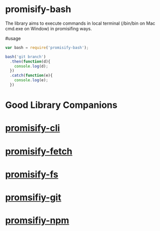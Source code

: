 # promisify-bash
The library aims to execute commands in local terminal (/bin/bin on Mac cmd.exe on Window)  in promisifing ways.

#usage

```javascript
var bash = require('promisify-bash');

bash('git branch')
  .then(function(d){
    console.log(d);
  })
  .catch(function(e){
    console.log(e);
  })
```
# Good Library Companions
# [promisify-cli](https://www.npmjs.com/package/promisify-cli)
# [promisify-fetch](https://www.npmjs.com/package/promisify-fetch)
# [promisify-fs](https://www.npmjs.com/package/promisify-fs)
# [promsifiy-git](https://www.npmjs.com/package/promisify-git)
# [promsifiy-npm](https://www.npmjs.com/package/promisify-npm)
